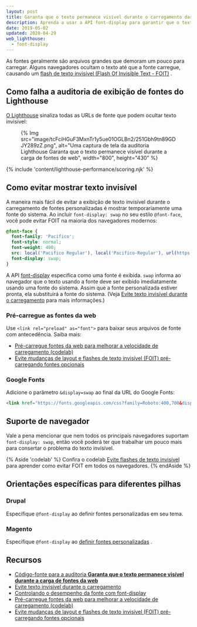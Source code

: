 ```yaml
---
layout: post
title: Garanta que o texto permanece visível durante o carregamento das fontes web
description: Aprenda a usar a API font-display para garantir que o texto da sua página web estará sempre visível para seus usuários.
date: 2019-05-02
updated: 2020-04-29
web_lighthouse:
  - font-display
---
```


As fontes geralmente são arquivos grandes que demoram um pouco para carregar. Alguns navegadores ocultam o texto até que a fonte carregue, causando um [flash de texto invisível (Flash Of Invisible Text - FOIT)](/avoid-invisible-text) .

## Como falha a auditoria de exibição de fontes do Lighthouse

[O Lighthouse](https://developers.google.com/web/tools/lighthouse/) sinaliza todas as URLs de fonte que podem ocultar texto invisível:

<figure>   {% Img src="image/tcFciHGuF3MxnTr1y5ue01OGLBn2/251Gbh9tn89GDJY289zZ.png", alt="Uma captura de tela da auditoria Lighthouse Garanta que o texto permanece visível durante a carga de fontes de web", width="800", height="430" %}</figure>

{% include 'content/lighthouse-performance/scoring.njk' %}

## Como evitar mostrar texto invisível

A maneira mais fácil de evitar a exibição de texto invisível durante o carregamento de fontes personalizadas é mostrar temporariamente uma fonte do sistema. Ao incluir `font-display: swap` no seu estilo `@font-face`, você pode evitar FOIT na maioria dos navegadores modernos:

```css
@font-face {
  font-family: 'Pacifico';
  font-style: normal;
  font-weight: 400;
  src: local('Pacifico Regular'), local('Pacifico-Regular'), url(https://fonts.gstatic.com/s/pacifico/v12/FwZY7-Qmy14u9lezJ-6H6MmBp0u-.woff2) format('woff2');
  font-display: swap;
}
```

A API [font-display](https://developer.mozilla.org/docs/Web/CSS/@font-face/font-display) especifica como uma fonte é exibida. `swap` informa ao navegador que o texto usando a fonte deve ser exibido imediatamente usando uma fonte do sistema. Assim que a fonte personalizada estiver pronta, ela substituirá a fonte do sistema. (Veja [Evite texto invisível durante o carregamento](/avoid-invisible-text) para mais informações.)

### Pré-carregue as fontes da web

Use `<link rel="preload" as="font">` para baixar seus arquivos de fonte com antecedência. Saiba mais:

- [Pré-carregue fontes da web para melhorar a velocidade de carregamento (codelab)](/codelab-preload-web-fonts/)
- [Evite mudanças de layout e flashes de texto invisível (FOIT) pré-carregando fontes opcionais](/preload-optional-fonts/)

### Google Fonts

Adicione o <a>parâmetro</a> <code>&amp;display=swap</code> ao final da URL do Google Fonts:

```html
<link href="https://fonts.googleapis.com/css?family=Roboto:400,700&display=swap" rel="stylesheet">
```

## Suporte de navegador

Vale a pena mencionar que nem todos os principais navegadores suportam `font-display: swap`, então você poderá ter que trabalhar um pouco mais para consertar o problema do texto invisível.

{% Aside 'codelab' %} Confira o codelab [Evite flashes de texto invisível](/codelab-avoid-invisible-text) para aprender como evitar FOIT em todos os navegadores. {% endAside %}

## Orientações específicas para diferentes pilhas

### Drupal

Especifique `@font-display` ao definir fontes personalizadas em seu tema.

### Magento

Especifique `@font-display` ao [definir fontes personalizadas](https://devdocs.magento.com/guides/v2.3/frontend-dev-guide/css-topics/using-fonts.html) .

## Recursos

- [Código-fonte para a auditoria **Garanta que o texto permanece visível durante a carga de fontes da web**](https://github.com/GoogleChrome/lighthouse/blob/master/lighthouse-core/audits/font-display.js)
- [Evite texto invisível durante o carregamento](/avoid-invisible-text)
- [Controlando o desempenho da fonte com font-display](https://developers.google.com/web/updates/2016/02/font-display)
- [Pré-carregue fontes da web para melhorar a velocidade de carregamento (codelab)](/codelab-preload-web-fonts/)
- [Evite mudanças de layout e flashes de texto invisível (FOIT) pré-carregando fontes opcionais](/preload-optional-fonts/)
